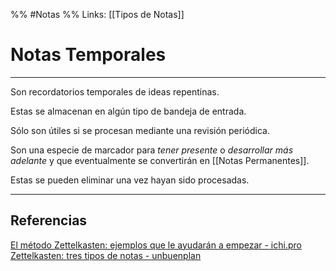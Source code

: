 %% #Notas %%
Links: [[Tipos de Notas]]

# Notas Temporales
---

Son recordatorios temporales de ideas repentinas.

Estas se almacenan en algún tipo de bandeja de entrada.

Sólo son útiles si se procesan mediante una revisión periódica.

Son una especie de marcador para *tener presente* o *desarrollar más adelante* y que eventualmente se convertirán en [[Notas Permanentes]].

Estas se pueden eliminar una vez hayan sido procesadas.

---

## Referencias
[El método Zettelkasten: ejemplos que le ayudarán a empezar - ichi.pro](https://ichi.pro/es/el-metodo-zettelkasten-ejemplos-que-le-ayudaran-a-empezar-157824025533158)
[Zettelkasten: tres tipos de notas - unbuenplan](https://unbuenplan.blog/2020/08/09/zettelkasten-tres-tipos-de-notas/)
